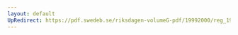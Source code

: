 ```yaml
---
layout: default
UpRedirect: https://pdf.swedeb.se/riksdagen-volumeG-pdf/19992000/reg_19992000/reg_19992000_0526.pdf
---
```

